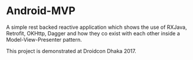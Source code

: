 # Android-MVP

A simple rest backed reactive application which shows the use of RXJava, Retrofit, OKHttp, Dagger and how they co exist with 
each other inside a Model-View-Presenter pattern.

This project is demonstrated at Droidcon Dhaka 2017.
